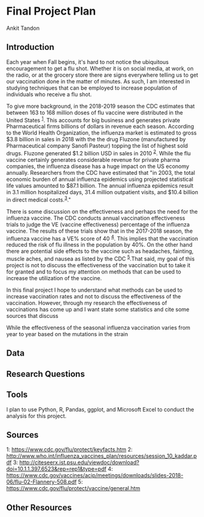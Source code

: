 # Final Project Plan
Ankit Tandon

## Introduction
Each year when Fall begins, it's hard to not notice the ubiquitous encouragement to get a flu shot. Whether it is on social media, at work, on the radio, or at the grocery store there are signs everywhere telling us to get our vaccination done in the matter of minutes. As such, I am interested in studying  techniques that can be employed to increase population of individuals who receive a flu shot. 

To give more background, in the 2018-2019 season the CDC estimates that between 163 to 168 million doses of flu vaccine were distributed in the United States <sup>[1](#myfootnote1)</sup>. This accounts for big business and generates private Pharmaceutical firms billions of dollars in revenue each season. According to the World Health Organization, the influenza market is estimated to gross $3.8 billion in sales in 2018 with the the drug Fluzone (manufactured by Pharmaceutical company Sanofi Pasteur) topping the list of highest sold drugs. Fluzone generated $1.2 billion USD in sales in 2010 <sup>[2](#myfootnote2)</sup>. While the flu vaccine certainly generates considerable revenue for private pharma companies, the influenza disease has a huge impact on the US economy annually. Researchers from the CDC have estimated that "in 2003, the total economic burden of annual influenza epidemics using projected statistical life values amounted to $87.1 billion. The annual influenza epidemics result in 3.1 million hospitalized days, 31.4 million outpatient visits, and $10.4 billion in direct medical costs.<sup>[3](#myfootnote3)</sup>."

There is some discussion on the effectiveness and perhaps the need for the influenza vaccine. The CDC conducts annual vaccination effectiveness trials to judge the VE (vaccine effectiveness) percentage of the influenza vaccine. The results of these trials show that in the 2017-2018 season, the influenza vaccine has a VE% score of 40 <sup>[4](#myfootnote4)</sup>. This implies that the vaccination reduced the risk of flu illness in the population by 40%. On the other hand there are potential side effects to the vaccine such as headaches, fainting, muscle aches, and nausea as listed by the CDC <sup>[5](#myfootnote5)</sup>.That said, my goal of this project is not to discuss the effectiveness of the vaccination but to take it for granted and to focus my attention on methods that can be used to increase the utilization of the vaccine. 



In this final project I hope to understand what methods can be used to increase vaccination rates and not to discuss the effectiveness of the vaccination. However, through my research the effectiveness of vaccinations has come up and I want state some statistics and cite some sources that discuss 

While the effectiveness of the seasonal influenza vaccination varies from year to year based on the mutations in the strain

## Data

## Research Questions


## Tools
I plan to use Python, R, Pandas, ggplot, and Microsoft Excel to conduct the analysis for this project. 

## Sources
<a name="myfootnote1">1</a>: https://www.cdc.gov/flu/protect/keyfacts.htm
<a name="myfootnote2">2</a>: http://www.who.int/influenza_vaccines_plan/resources/session_10_kaddar.pdf
<a name="myfootnote3">3</a>: http://citeseerx.ist.psu.edu/viewdoc/download?doi=10.1.1.397.6523&rep=rep1&type=pdf
<a name="myfootnote4">4</a>: https://www.cdc.gov/vaccines/acip/meetings/downloads/slides-2018-06/flu-02-Flannery-508.pdf
<a name="myfootnote5">5</a>: https://www.cdc.gov/flu/protect/vaccine/general.htm
## Other Resources

